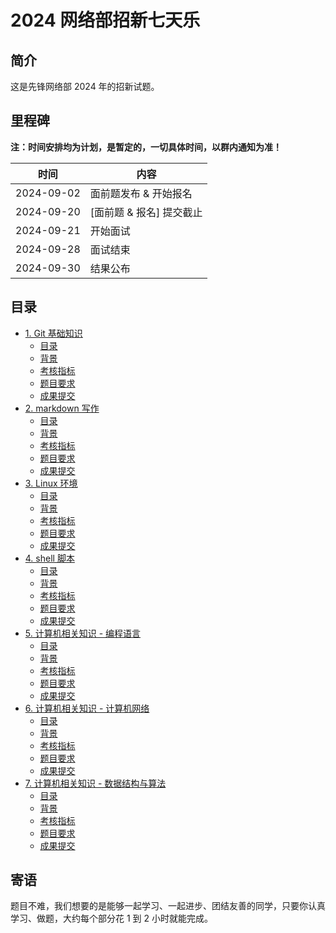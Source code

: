 # 2024 网络部招新七天乐

## 简介

这是先锋网络部 2024 年的招新试题。

## 里程碑

**注：时间安排均为计划，是暂定的，一切具体时间，以群内通知为准！**

| 时间       | 内容                     |
| ---------- | ------------------------ |
| 2024-09-02 | 面前题发布 & 开始报名    |
| 2024-09-20 | [面前题 & 报名] 提交截止 |
| 2024-09-21 | 开始面试                 |
| 2024-09-28 | 面试结束                 |
| 2024-09-30 | 结果公布                 |

## 目录

- [1. Git 基础知识](./ch-1.md)
  - [目录](./ch-1.md#目录)
  - [背景](./ch-1.md#背景)
  - [考核指标](./ch-1.md#考核指标)
  - [题目要求](./ch-1.md#题目要求)
  - [成果提交](./ch-1.md#成果提交)
- [2. markdown 写作](./ch-2.md)
  - [目录](./ch-2.md#目录)
  - [背景](./ch-2.md#背景)
  - [考核指标](./ch-2.md#考核指标)
  - [题目要求](./ch-2.md#题目要求)
  - [成果提交](./ch-2.md#成果提交)
- [3. Linux 环境](./ch-3.md)
  - [目录](./ch-3.md#目录)
  - [背景](./ch-3.md#背景)
  - [考核指标](./ch-3.md#考核指标)
  - [题目要求](./ch-3.md#题目要求)
  - [成果提交](./ch-3.md#成果提交)
- [4. shell 脚本](./ch-4.md)
  - [目录](./ch-4.md#目录)
  - [背景](./ch-4.md#背景)
  - [考核指标](./ch-4.md#考核指标)
  - [题目要求](./ch-4.md#题目要求)
  - [成果提交](./ch-4.md#成果提交)
- [5. 计算机相关知识 - 编程语言](./ch-5.md)
  - [目录](./ch-5.md#目录)
  - [背景](./ch-5.md#背景)
  - [考核指标](./ch-5.md#考核指标)
  - [题目要求](./ch-5.md#题目要求)
  - [成果提交](./ch-5.md#成果提交)
- [6. 计算机相关知识 - 计算机网络](./ch-6.md)
  - [目录](./ch-6.md#目录)
  - [背景](./ch-6.md#背景)
  - [考核指标](./ch-6.md#考核指标)
  - [题目要求](./ch-6.md#题目要求)
  - [成果提交](./ch-6.md#成果提交)
- [7. 计算机相关知识 - 数据结构与算法](./ch-7.md)
  - [目录](./ch-7.md#目录)
  - [背景](./ch-7.md#背景)
  - [考核指标](./ch-7.md#考核指标)
  - [题目要求](./ch-7.md#题目要求)
  - [成果提交](./ch-7.md#成果提交)

## 寄语

题目不难，我们想要的是能够一起学习、一起进步、团结友善的同学，只要你认真学习、做题，大约每个部分花 1 到 2 小时就能完成。
